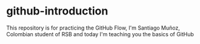 # github-introduction
This repository is for practicing the GitHub Flow, I'm Santiago Muñoz, Colombian student of RSB and today I'm teaching you the basics of GitHub
